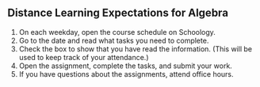 ## Distance Learning Expectations for Algebra

1. On each weekday, open the course schedule on Schoology.
2. Go to the date and read what tasks you need to complete.
3. Check the box to show that you have read the information. (This will be used to keep track of your attendance.)
4. Open the assignment, complete the tasks, and submit your work.
5. If you have questions about the assignments, attend office hours.
